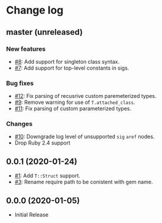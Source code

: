 # Change log

## master (unreleased)

### New features

* [#8](https://github.com/dduugg/yard-sorbet/pull/8): Add support for singleton class syntax.
* [#7](https://github.com/dduugg/yard-sorbet/pull/7): Add support for top-level constants in sigs.

### Bug fixes

* [#12](https://github.com/dduugg/yard-sorbet/pull/12): Fix parsing of recusrive custom paremeterized types.
* [#9](https://github.com/dduugg/yard-sorbet/pull/9): Remove warning for use of `T.attached_class`.
* [#11](https://github.com/dduugg/yard-sorbet/pull/11): Fix parsing of custom parameterized types.

### Changes

* [#10](https://github.com/dduugg/yard-sorbet/pull/10): Downgrade log level of unsupported `sig` `aref` nodes.
* Drop Ruby 2.4 support

## 0.0.1 (2020-01-24)

* [#1](https://github.com/dduugg/yard-sorbet/pull/1): Add `T::Struct` support.
* [#3](https://github.com/dduugg/yard-sorbet/pull/3): Rename require path to be conistent with gem name.

## 0.0.0 (2020-01-05)

* Initial Release
